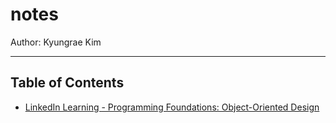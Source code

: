 # notes

Author: Kyungrae Kim

---

## Table of Contents

* [LinkedIn Learning - Programming Foundations: Object-Oriented Design](linkedin-programming-foundation-object-oriented-design/README.md)
